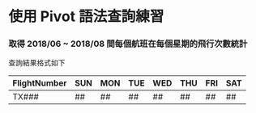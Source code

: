 # 使用 Pivot 語法查詢練習

### 取得 2018/06 ~ 2018/08 間每個航班在每個星期的飛行次數統計

查詢結果格式如下

|FlightNumber|SUN|MON|TUE|WED|THU|FRI|SAT|
|--|--|--|--|--|--|--|--|
|TX###|##|##|##|##|##|##|##|
